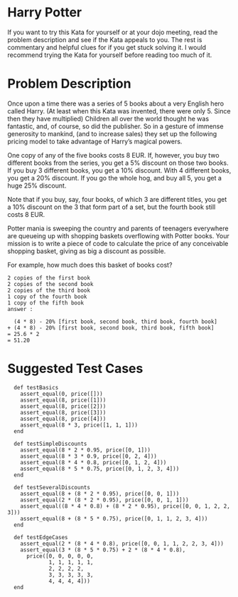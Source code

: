 # Harry Potter

If you want to try this Kata for yourself or at your dojo meeting, read the problem description and see if the Kata appeals to you. The rest is commentary and helpful clues for if you get stuck solving it. I would recommend trying the Kata for yourself before reading too much of it.

# Problem Description

Once upon a time there was a series of 5 books about a very English hero called Harry. (At least when this Kata was invented, there were only 5. Since then they have multiplied) Children all over the world thought he was fantastic, and, of course, so did the publisher. So in a gesture of immense generosity to mankind, (and to increase sales) they set up the following pricing model to take advantage of Harry’s magical powers.

One copy of any of the five books costs 8 EUR. If, however, you buy two different books from the series, you get a 5% discount on those two books. If you buy 3 different books, you get a 10% discount. With 4 different books, you get a 20% discount. If you go the whole hog, and buy all 5, you get a huge 25% discount.

Note that if you buy, say, four books, of which 3 are different titles, you get a 10% discount on the 3 that form part of a set, but the fourth book still costs 8 EUR.

Potter mania is sweeping the country and parents of teenagers everywhere are queueing up with shopping baskets overflowing with Potter books. Your mission is to write a piece of code to calculate the price of any conceivable shopping basket, giving as big a discount as possible.

For example, how much does this basket of books cost?
```
2 copies of the first book
2 copies of the second book
2 copies of the third book
1 copy of the fourth book
1 copy of the fifth book
answer :

  (4 * 8) - 20% [first book, second book, third book, fourth book]
+ (4 * 8) - 20% [first book, second book, third book, fifth book]
= 25.6 * 2
= 51.20
```

# Suggested Test Cases
```
  def testBasics
    assert_equal(0, price([]))
    assert_equal(8, price([1]))
    assert_equal(8, price([2]))
    assert_equal(8, price([3]))
    assert_equal(8, price([4]))
    assert_equal(8 * 3, price([1, 1, 1]))
  end
  
  def testSimpleDiscounts
    assert_equal(8 * 2 * 0.95, price([0, 1]))
    assert_equal(8 * 3 * 0.9, price([0, 2, 4]))
    assert_equal(8 * 4 * 0.8, price([0, 1, 2, 4]))
    assert_equal(8 * 5 * 0.75, price([0, 1, 2, 3, 4]))
  end
  
  def testSeveralDiscounts
    assert_equal(8 + (8 * 2 * 0.95), price([0, 0, 1]))
    assert_equal(2 * (8 * 2 * 0.95), price([0, 0, 1, 1]))
    assert_equal((8 * 4 * 0.8) + (8 * 2 * 0.95), price([0, 0, 1, 2, 2, 3]))
    assert_equal(8 + (8 * 5 * 0.75), price([0, 1, 1, 2, 3, 4]))
  end
  
  def testEdgeCases
    assert_equal(2 * (8 * 4 * 0.8), price([0, 0, 1, 1, 2, 2, 3, 4]))
    assert_equal(3 * (8 * 5 * 0.75) + 2 * (8 * 4 * 0.8), 
      price([0, 0, 0, 0, 0, 
             1, 1, 1, 1, 1, 
             2, 2, 2, 2, 
             3, 3, 3, 3, 3, 
             4, 4, 4, 4]))
  end
```
